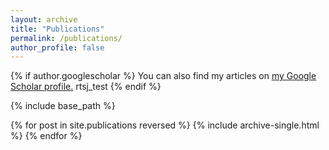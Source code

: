 ```yaml
---
layout: archive
title: "Publications"
permalink: /publications/
author_profile: false
---
```


{% if author.googlescholar %}
  You can also find my articles on <u><a href="{{author.googlescholar}}">my Google Scholar profile</a>.</u>
  rtsj_test
{% endif %}

{% include base_path %}

{% for post in site.publications reversed %}
  {% include archive-single.html %}
{% endfor %}

